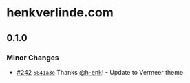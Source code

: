 # henkverlinde.com

## 0.1.0

### Minor Changes

- [#242](https://github.com/h-enk/henkverlinde.com/pull/242) [`5841a3e`](https://github.com/h-enk/henkverlinde.com/commit/5841a3e85cdac0e35293648620ed6e324910863c) Thanks [@h-enk](https://github.com/h-enk)! - Update to Vermeer theme
